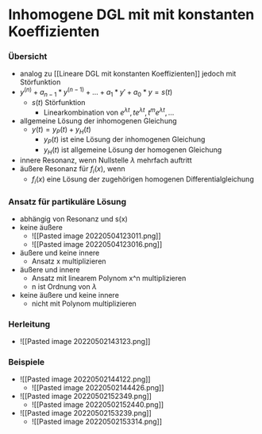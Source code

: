 # Inhomogene DGL mit mit konstanten Koeffizienten
### Übersicht
+ analog zu [[Lineare DGL mit konstanten Koeffizienten]] jedoch mit Störfunktion
+ $y^{(n)}+a_{n-1}*y^{(n-1)}+...+a_1*y'+a_0*y=s(t)$
	+ $s(t)$ Störfunktion
		+ Linearkombination von $e^{\lambda t}, te^{\lambda t},t^me^{\lambda t},...$
+ allgemeine Lösung der inhomogenen Gleichung
	+ $y(t)=y_P(t)+y_H(t)$
		+ $y_P(t)$ ist eine Lösung der inhomogenen Gleichung
		+ $y_H(t)$ ist allgemeine Lösung der homogenen Gleichung
+ innere Resonanz, wenn Nullstelle $\lambda$ mehrfach auftritt
+ äußere Resonanz für $f_i(x)$, wenn
	+ $f_i(x)$ eine Lösung der zugehörigen homogenen Differentialgleichung

### Ansatz für partikuläre Lösung
+ abhängig von Resonanz und s(x)
+ keine äußere
	+ ![[Pasted image 20220504123011.png]]
	+ ![[Pasted image 20220504123016.png]]
+ äußere und keine innere
	+ Ansatz x multiplizieren
+ äußere und innere
	+ Ansatz mit linearem Polynom x^n multiplizieren
	+ n ist Ordnung von $\lambda$
+ keine äußere und keine innere
	+ nicht mit Polynom multiplizieren

### Herleitung
+ ![[Pasted image 20220502143123.png]]

### Beispiele
+ ![[Pasted image 20220502144122.png]]
	+ ![[Pasted image 20220502144426.png]]
+ ![[Pasted image 20220502152349.png]]
	+ ![[Pasted image 20220502152440.png]]
+ ![[Pasted image 20220502153239.png]]
	+ ![[Pasted image 20220502153314.png]]



